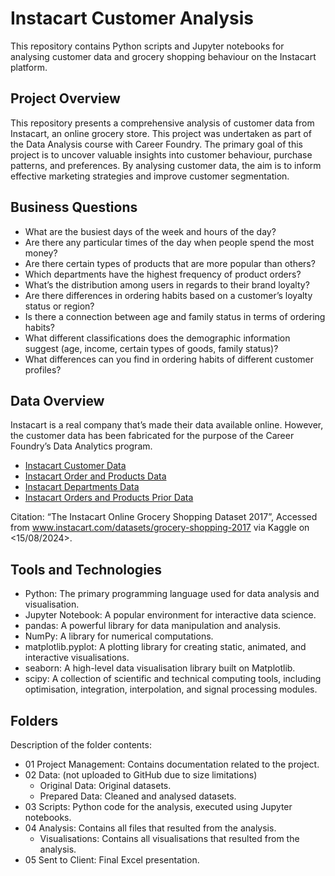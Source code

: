 # Instacart Customer Analysis
This repository contains Python scripts and Jupyter notebooks for analysing customer data and grocery shopping behaviour on the Instacart platform.

## Project Overview
This repository presents a comprehensive analysis of customer data from Instacart, an online grocery store. This project was undertaken as part of the Data Analysis course with Career Foundry. The primary goal of this project is to uncover valuable insights into customer behaviour, purchase patterns, and preferences. By analysing customer data, the aim is to inform effective marketing strategies and improve customer segmentation.

## Business Questions
- What are the busiest days of the week and hours of the day?
- Are there any particular times of the day when people spend the most money?
- Are there certain types of products that are more popular than others? 
- Which departments have the highest frequency of product orders?
- What’s the distribution among users in regards to their brand loyalty? 
- Are there differences in ordering habits based on a customer’s loyalty status or region? 
- Is there a connection between age and family status in terms of ordering habits? 
- What different classifications does the demographic information suggest (age, income, certain types of goods, family status)? 
- What differences can you find in ordering habits of different customer profiles? 

## Data Overview
Instacart is a real company that’s made their data available online. However, the customer data has been fabricated for the purpose of the Career Foundry’s Data Analytics program.

- [Instacart Customer Data](https://s3.amazonaws.com/coach-courses-us/public/courses/data-immersion/A4/A4_Data_Assets/customers.zip)
- [Instacart Order and Products Data](https://s3.amazonaws.com/coach-courses-us/public/courses/data-immersion/A4/A4_Data_Assets/4.3_orders_products.zip)
- [Instacart Departments Data](https://s3.amazonaws.com/coach-courses-us/public/courses/data-immersion/A4/A4_Data_Assets/4.4_departments.zip)
- [Instacart Orders and Products Prior Data](https://s3.amazonaws.com/coach-courses-us/public/courses/data-immersion/A4/A4_Data_Assets/4.6_orders_products_prior.zip)

Citation: “The Instacart Online Grocery Shopping Dataset 2017”, Accessed from www.instacart.com/datasets/grocery-shopping-2017 via Kaggle on <15/08/2024>. 

## Tools and Technologies

- Python: The primary programming language used for data analysis and visualisation.
- Jupyter Notebook: A popular environment for interactive data science.
- pandas: A powerful library for data manipulation and analysis.
- NumPy: A library for numerical computations.
- matplotlib.pyplot: A plotting library for creating static, animated, and interactive visualisations.
- seaborn: A high-level data visualisation library built on Matplotlib.
- scipy: A collection of scientific and technical computing tools, including optimisation, integration, interpolation, and signal processing modules.

## Folders
Description of the folder contents:

- 01 Project Management: Contains documentation related to the project.
- 02 Data: (not uploaded to GitHub due to size limitations)
	- Original Data: Original datasets.
	- Prepared Data: Cleaned and analysed datasets.
- 03 Scripts: Python code for the analysis, executed using Jupyter notebooks.
- 04 Analysis: Contains all files that resulted from the analysis.
	- Visualisations: Contains all visualisations that resulted from the analysis.
- 05 Sent to Client: Final Excel presentation.
